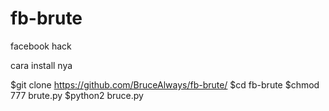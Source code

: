 # fb-brute
facebook hack 

cara install nya

$git clone https://github.com/BruceAlways/fb-brute/
$cd fb-brute
$chmod 777 brute.py
$python2 bruce.py
